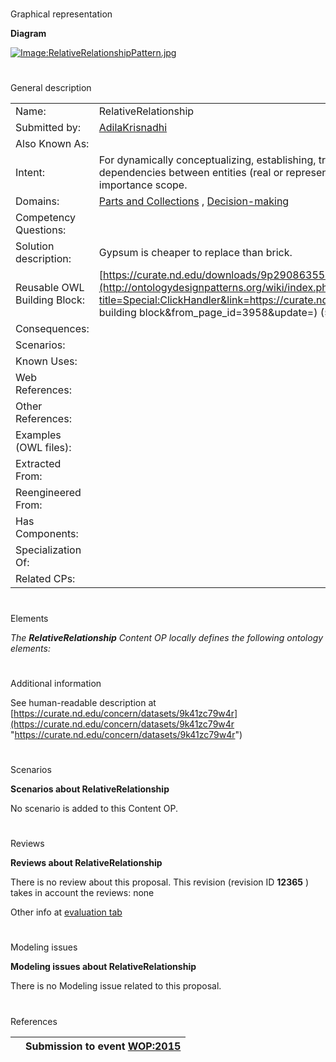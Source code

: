 # 

 Graphical representation



__Diagram__ 





[![Image:RelativeRelationshipPattern.jpg](../images/2/27/RelativeRelationshipPattern.jpg)](../Image/RelativeRelationshipPattern.jpg "Image:RelativeRelationshipPattern.jpg")





# 

 General description




|  |  |
| --- | --- |
|  Name:  |  RelativeRelationship  |
|  Submitted by:  | [AdilaKrisnadhi](../User/AdilaKrisnadhi "User:AdilaKrisnadhi")  |
|  Also Known As:  |  |
|  Intent:  |  For dynamically conceptualizing, establishing, tracking, and updating relative relationships and dependencies between entities (real or representational) of a physical, temporal, and/or importance scope.  |
|  Domains:  | [Parts and Collections](../Community/Parts_and_Collections "Community:Parts and Collections")  , [Decision-making](../Community/Decision-making "Community:Decision-making")  |
|  Competency Questions:  |  |
|  Solution description:  |  Gypsum is cheaper to replace than brick.  |
|  Reusable OWL Building Block:  | [https://curate.nd.edu/downloads/9p29086355b](http://ontologydesignpatterns.org/wiki/index.php?title=Special:ClickHandler&link=https://curate.nd.edu/downloads/9p29086355b&message=OWL building block&from_page_id=3958&update=)  (5)  |
|  Consequences:  |  |
|  Scenarios:  |  |
|  Known Uses:  |  |
|  Web References:  |  |
|  Other References:  |  |
|  Examples (OWL files):  |  |
|  Extracted From:  |  |
|  Reengineered From:  |  |
|  Has Components:  |  |
|  Specialization Of:  |  |
|  Related CPs:  |  |



  





# 

 Elements



_The
 __RelativeRelationship__ 
 Content OP locally defines the following ontology elements:_ 




# 

 Additional information



 See human-readable description at
 [https://curate.nd.edu/concern/datasets/9k41zc79w4r](https://curate.nd.edu/concern/datasets/9k41zc79w4r "https://curate.nd.edu/concern/datasets/9k41zc79w4r") 




# 

 Scenarios




__Scenarios about RelativeRelationship__ 


 No scenario is added to this Content OP.
 




# 

 Reviews




__Reviews about RelativeRelationship__ 


 There is no review about this proposal.
This revision (revision ID
 __12365__ 
 ) takes in account the reviews: none
 



 Other info at
 [evaluation tab](http://ontologydesignpatterns.org/wiki/index.php?title=Submissions:RelativeRelationship&action=evaluation "http://ontologydesignpatterns.org/wiki/index.php?title=Submissions:RelativeRelationship&action=evaluation") 





  





# 

 Modeling issues




__Modeling issues about RelativeRelationship__ 


 There is no Modeling issue related to this proposal.
 




  





# 

 References



  






|  |  Submission to event [WOP:2015](../WOP/2015 "WOP:2015")  |
| --- | --- |